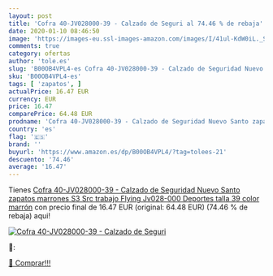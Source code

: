 ```yaml
---
layout: post
title: 'Cofra 40-JV028000-39 - Calzado de Seguri al 74.46 % de rebaja'
date: 2020-01-10 08:46:50
image: 'https://images-eu.ssl-images-amazon.com/images/I/41ul-KdW0iL._SL400_.jpg'
comments: true
category: ofertas
author: 'tole.es'
slug: 'B00OB4VPL4-es Cofra 40-JV028000-39 - Calzado de Seguridad Nuevo Santo...'
sku: 'B00OB4VPL4-es'
tags: [ 'zapatos', ]
actualPrice: 16.47 EUR
currency: EUR
price: 16.47
comparePrice: 64.48 EUR
prodname: 'Cofra 40-JV028000-39 - Calzado de Seguridad Nuevo Santo zapatos marrones S3 Src trabajo Flying Jv028-000 Deportes  talla 39  color marrón'
country: 'es'
flag: '🇪🇸'
brand: ''
buyurl: 'https://www.amazon.es/dp/B00OB4VPL4/?tag=tolees-21'
descuento: '74.46'
average: '16.47'
---
```


Tienes [Cofra 40-JV028000-39 - Calzado de Seguridad Nuevo Santo zapatos marrones S3 Src trabajo Flying Jv028-000 Deportes  talla 39  color marrón](https://www.amazon.es/dp/B00OB4VPL4/?tag=tolees-21) con precio final de  16.47 EUR (original: 64.48 EUR) (74.46 %  de rebaja) aqui!

[![Cofra 40-JV028000-39 - Calzado de Seguri](https://images-eu.ssl-images-amazon.com/images/I/41ul-KdW0iL._SL400_.jpg)](https://www.amazon.es/dp/B00OB4VPL4/?tag=tolees-21)

🔎:


[🛒 Comprar!!!](https://www.amazon.es/dp/B00OB4VPL4/?tag=tolees-21)
